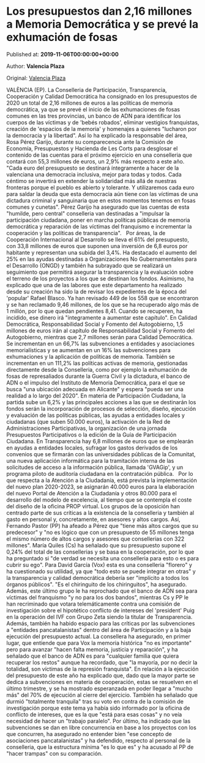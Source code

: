 
# Los presupuestos dan 2,16 millones a Memoria Democrática y se prevé la exhumación de fosas

Published at: **2019-11-06T00:00:00+00:00**

Author: **Valencia Plaza**

Original: [Valencia Plaza](https://valenciaplaza.com/los-presupuestos-dan-2-16-millones-a-memoria-democratica-y-se-preve-la-exhumacion-de-fosas-un-banco-de-adn-y-homenajes)

VALÈNCIA (EP). La Conselleria de Participación, Transparencia, Cooperación y Calidad Democrática ha consignado en los presupuestos de 2020 un total de 2,16 millones de euros a las políticas de memoria democrática, ya que se prevé el inicio de las exhumaciones de fosas comunes en las tres provincias, un banco de ADN para identificar los cuerpos de las víctimas y de 'bebés robados', eliminar vestigios franquistas, creación de 'espacios de la memoria' y homenajes a quienes "lucharon por la democracia y la libertad".
Así lo ha explicado la responsable del área, Rosa Pérez Garijo, durante su comparecencia ante la Comisión de Economía, Presupuestos y Hacienda de Les Corts para desglosar el contenido de las cuentas para el próximo ejercicio en una conselleria que contará con 55,3 millones de euros, un 2,9% más respecto a este año.
"Cada euro del presupuesto se destinará íntegramente a hacer de la valenciana una democracia inclusiva, mejor para todas y todos. Cada céntimo se invertirá en extender la solidaridad más allá de nuestras fronteras porque el pueblo es abierto y tolerante. Y utilizaremos cada euro para saldar la deuda que esta democracia aún tiene con las víctimas de una dictadura criminal y sanguinaria que en estos momentos tenemos en fosas comunes y cunetas".
Pérez Garijo ha asegurado que las cuentas de esta "humilde, pero central" conselleria van destinadas a "impulsar la participación ciudadana, poner en marcha políticas públicas de memoria democrática y reparación de las víctimas del franquismo e incrementar la cooperación y las políticas de transparencia".
 
Por áreas, la de Cooperación Internacional al Desarrollo se lleva el 61% del presupuesto, con 33,8 millones de euros que suponen una inversión de 6,8 euros por habitante y representan una subida del 3,4%. Ha destacado el aumento del 25% en las ayudas destinadas a Organizaciones No Gubernamentales para el Desarrollo (ONGD) y también ha subrayado que se realizará un seguimiento que permitirá asegurar la transparencia y la evaluación sobre el terreno de los proyectos a los que se destinan los fondos.
Asimismo, ha explicado que una de las labores que este departamento ha realizado desde su creación ha sido la de revisar los expedientes de la época del 'popular' Rafael Blasco. Ya han revisado 449 de los 558 que se encontraron y se han reclamado 9,46 millones, de los que se ha recuperado algo más de 1 millón, por lo que quedan pendientes 8,41. Cuando se recuperen, ha incidido, ese dinero irá "íntegramente a aumentar este capítulo".
En Calidad Democrática, Responsabilidad Social y Fomento del Autogobierno, 1,5 millones de euros irán al capítulo de Responsabilidad Social y Fomento del Autogobierno, mientras que 2,7 millones serán para Calidad Democrática.
Se incrementan en un 66,7% las subvenciones a entidades y asociaciones memorialísticas y se aumentan en un 16% las subvenciones para exhumaciones y la aplicación de políticas de memoria. También se incrementan en un 111,2% las políticas activas de memoria, gestionadas directamente desde la Conselleria, como por ejemplo la exhumación de fosas de represaliados durante la Guerra Civil y la dictadura, el banco de ADN o el impulso del Instituto de Memoria Democrática, para el que se busca "una ubicación adecuada en Alicante" y espera "pueda ser una realidad a lo largo del 2020".
En materia de Participación Ciudadana, la partida sube un 6,2% y las principales acciones a las que se destinarán los fondos serán la incorporación de procesos de selección, diseño, ejecución y evaluación de las políticas públicas, las ayudas a entidades locales y ciudadanas (que suben 50.000 euros), la activación de la Red de Administraciones Participativas, la organización de una jornada Presupuestos Participativos o la edición de la Guía de Participación Ciudadana.
En Transparencia hay 6,8 millones de euros que se emplearán en ayudas a entidades locales, sufragar los gastos derivados de los convenios que se firmarán con las universidades públicas de la Comunitat, una nueva aplicación informática para la tramitación interna de las solicitudes de acceso a la información pública, llamada 'GVAGip', y un programa piloto de auditoría ciudadana en la contratación pública.
 
Por lo que respecta a la Atención a la Ciudadanía, está prevista la implementación del nuevo plan 2020-2023, se asignarán 40.000 euros para la elaboración del nuevo Portal de Atención a la Ciudadanía y otros 80.000 para el desarrollo del modelo de excelencia, al tiempo que se contempla el coste del diseño de la oficina PROP virtual.
Los grupos de la oposición han centrado parte de sus críticas a la existencia de la conselleria y también al gasto en personal y, concretamente, en asesores y altos cargos. Así, Fernando Pastor (PP) ha afeado a Pérez que "tiene más altos cargos que su predecesor" y "no es lógico que con un presupuesto de 55 millones tenga el mismo número de altos cargos y asesores que consellerias con 322 millones".
María Quiles (Cs) ha señalado que su presupuesto supone el 0,24% del total de las consellerias y se basa en la cooperación, por lo que ha preguntado si "de verdad se necesita una conselleria para esto o es para cubrir su ego".
Para David García (Vox) esta es una conselleria "florero" y ha cuestionado su utilidad, ya que "todo esto se puede integrar en otras" y la transparencia y calidad democrática debería ser "implícito a todos los órganos públicos". "Es el chiringuito de los chiringuitos", ha asegurado.
Además, este último grupo le ha reprochado que el banco de ADN sea para víctimas del franquismo "y no para los dos bandos", mientras Cs y PP le han recriminado que votara telemáticamente contra una comisión de investigación sobre el hipotético conflicto de intereses del 'president' Puig en la operación del IVF con Grupo Zeta siendo la titular de Transparencia. Además, también ha habido espacio para las críticas por las subvenciones a "entidades pancatalanistas" dentro del área de Participación y a la baja ejecución del presupuesto actual.
La consellera ha asegurado, en primer lugar, que entiende que para Vox la memoria histórica "no es importante" pero para avanzar "hacen falta memoria, justicia y reparación", y ha señalado que el banco de ADN es para "cualquier familia que quiera recuperar los restos" aunque ha recordado, que "la mayoría, por no decir la totalidad, son víctimas de la represión franquista".
En relación a la ejecución del presupuesto de este año ha explicado que, dado que la mayor parte se dedica a subvenciones en materia de cooperación, estas se resuelven en el último trimestre, y se ha mostrado esperanzada en poder llegar a "mucho más" del 70% de ejecución al cierre del ejercicio.
También ha señalado que durmió "totalmente tranquila" tras su voto en contra de la comisión de investigación porque este tema ya había sido informado por la oficina de conflicto de intereses, que es la que "está para esas cosas" y no veía necesidad de hacer un "trabajo paralelo".
Por último, ha indicado que las subvenciones se dan en libre concurrencia en base a los proyectos con los que concurren, ha asegurado no entender bien "ese concepto de asociaciones pancatalanistas" y ha defendido, respecto al personal de la conselleria, que la estructura mínima "es lo que es" y ha acusado al PP de "hacer trampas" con su comparación.
